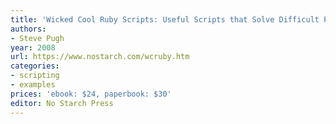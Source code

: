 ```yaml
---
title: 'Wicked Cool Ruby Scripts: Useful Scripts that Solve Difficult Problems'
authors:
- Steve Pugh
year: 2008
url: https://www.nostarch.com/wcruby.htm
categories:
- scripting
- examples
prices: 'ebook: $24, paperbook: $30'
editor: No Starch Press
---
```

